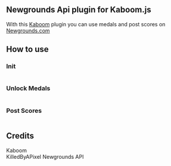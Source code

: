 ## Newgrounds Api plugin for Kaboom.js

With this [Kaboom](https://github.com/replit/kaboom) plugin you can use medals and post scores on [Newgrounds.com](https://newgrounds.com)

## How to use 

### Init

```.js
```

### Unlock Medals 

```.js
```

### Post Scores

```.js
```

## Credits 

Kaboom <br>
KilledByAPixel Newgrounds API